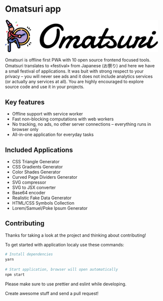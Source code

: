 # Omatsuri app

![Logo](./src/assets/logo-text.svg)

Omatsuri is offline first PWA with 10 open source frontend focused tools. Omatsuri translates to «festival» from Japanese (お祭り) and here we have a small festival of applications. It was buit with strong respect to your privacy – you will never see ads and it does not include analytics services (or actually any services at all). You are highly encouraged to explore source code and use it in your projects.

## Key features

- Offline support with service worker
- Fast non-blocking computations with web workers
- No tracking, no ads, no other server connections – everything runs in browser only
- All-in-one application for everyday tasks

## Included Applications

- CSS Triangle Generator
- CSS Gradients Generator
- Color Shades Generator
- Curved Page Dividers Generator
- SVG compressor
- SVG to JSX converter
- Base64 encoder
- Realistic Fake Data Generator
- HTML/CSS Symbols Collection
- Lorem/Samuel/Poke Ipsum Generator

## Contributing

Thanks for taking a look at the project and thinking about contributing!

To get started with application localy use these commands:

```sh
# Install dependencies
yarn

# Start application, browser will open automatically
npm start
```

Please make sure to use prettier and eslint while developing.

Create awesome stuff and send a pull request!
